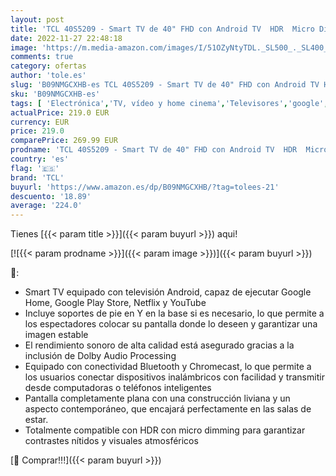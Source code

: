 ```yaml
---
layout: post
title: 'TCL 40S5209 - Smart TV de 40" FHD con Android TV  HDR  Micro Dimming  Dolby Audio  Google Assistant  Chromecast  Google Home  Slim Design'
date: 2022-11-27 22:48:18
image: 'https://m.media-amazon.com/images/I/51OZyNtyTDL._SL500_._SL400_.jpg'
comments: true
category: ofertas
author: 'tole.es'
slug: 'B09NMGCXHB-es TCL 40S5209 - Smart TV de 40" FHD con Android TV HDR Micro...'
sku: 'B09NMGCXHB-es'
tags: [ 'Electrónica','TV, vídeo y home cinema','Televisores','google','home','tcl','🇪🇸', ]
actualPrice: 219.0 EUR
currency: EUR
price: 219.0
comparePrice: 269.99 EUR
prodname: 'TCL 40S5209 - Smart TV de 40" FHD con Android TV  HDR  Micro Dimming  Dolby Audio  Google Assistant  Chromecast  Google Home  Slim Design'
country: 'es'
flag: '🇪🇸'
brand: 'TCL'
buyurl: 'https://www.amazon.es/dp/B09NMGCXHB/?tag=tolees-21'
descuento: '18.89'
average: '224.0'
---
```


Tienes [{{< param title >}}]({{< param buyurl >}}) aqui!

[![{{< param prodname >}}]({{< param image >}})]({{< param buyurl >}})

🔎:

- Smart TV equipado con televisión Android, capaz de ejecutar Google Home, Google Play Store, Netflix y YouTube
- Incluye soportes de pie en Y en la base si es necesario, lo que permite a los espectadores colocar su pantalla donde lo deseen y garantizar una imagen estable
- El rendimiento sonoro de alta calidad está asegurado gracias a la inclusión de Dolby Audio Processing
- Equipado con conectividad Bluetooth y Chromecast, lo que permite a los usuarios conectar dispositivos inalámbricos con facilidad y transmitir desde computadoras o teléfonos inteligentes
- Pantalla completamente plana con una construcción liviana y un aspecto contemporáneo, que encajará perfectamente en las salas de estar.
- Totalmente compatible con HDR con micro dimming para garantizar contrastes nítidos y visuales atmosféricos

[🛒 Comprar!!!]({{< param buyurl >}})
